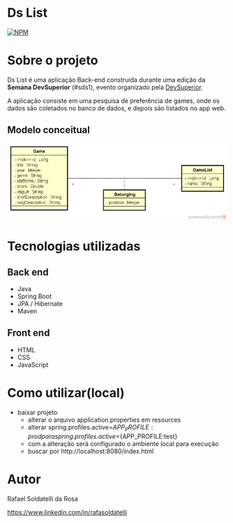 # Ds List
[![NPM](https://img.shields.io/npm/l/react)](https://github.com/devsuperior/sds1-wmazoni/blob/master/LICENSE) 

# Sobre o projeto

Ds List é uma aplicação Back-end construída durante uma edição da **Semana DevSuperior** (#sds1), evento organizado pela [DevSuperior](https://devsuperior.com "Site da DevSuperior").

A aplicação consiste em uma pesquisa de preferência de games, onde os dados são coletados no banco de dados, e depois são listados no app web.

## Modelo conceitual
![Modelo de domínio DSList](https://raw.githubusercontent.com/devsuperior/java-spring-dslist/main/resources/dslist-model.png)

# Tecnologias utilizadas
## Back end
- Java
- Spring Boot
- JPA / Hibernate
- Maven
## Front end
- HTML
- CSS
- JavaScript

# Como utilizar(local)
- baixar projeto
  - alterar o arquivo application.properties em resources
  - alterar spring.profiles.active=${APP_PROFILE:prod} para spring.profiles.active=${APP_PROFILE:test}
  - com a alteração será configurado o ambiente local para execução
  - buscar por http://localhost:8080/index.html

# Autor
Rafael Soldatelli da Rosa

https://www.linkedin.com/in/rafasoldatelli
